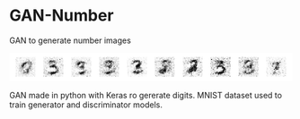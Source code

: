 # GAN-Number
GAN to generate number images

<img src="https://raw.githubusercontent.com/Daniel-Alvarenga/GAN-Number/a335a255d8b3d61ae3b3d9213cd8cd4437ade2b9/src/gan_generated_image_epoch_0.png"/>

GAN made in python with Keras ro gererate digits. MNIST dataset used to train generator and discriminator models.
